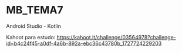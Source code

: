 # MB_TEMA7
Android Studio - Kotlin

Kahoot para estudo: https://kahoot.it/challenge/03564978?challenge-id=b4c24f45-a0df-4a6b-892a-ebc36c43780b_1727724229203
